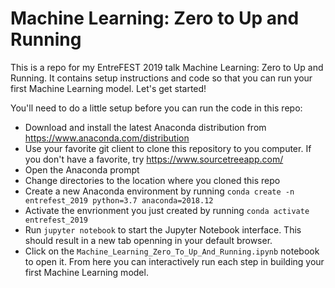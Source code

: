# Machine Learning: Zero to Up and Running 

This is a repo for my EntreFEST 2019 talk Machine Learning: Zero to Up and Running. It contains setup instructions and code so that you can run your first Machine Learning model. Let's get started!

You'll need to do a little setup before you can run the code in this repo:
* Download and install the latest Anaconda distribution from https://www.anaconda.com/distribution
* Use your favorite git client to clone this repository to you computer. If you don't have a favorite, try https://www.sourcetreeapp.com/
* Open the Anaconda prompt
* Change directories to the location where you cloned this repo
* Create a new Anaconda environment by running `conda create -n entrefest_2019 python=3.7 anaconda=2018.12`
* Activate the envrionment you just created by running `conda activate entrefest_2019`
* Run `jupyter notebook` to start the Jupyter Notebook interface. This should result in a new tab openning in your default browser.
* Click on the `Machine_Learning_Zero_To_Up_And_Running.ipynb` notebook to open it. From here you can interactively run each step in building your first Machine Learning model.
